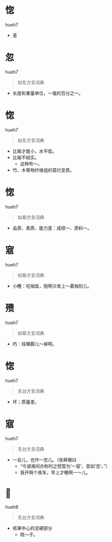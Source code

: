 # 惚
hueh7
- 差

# 忽
hueh7
> 如东方言词典
- 长度和重量单位，一毫的百分之一。

# 惚
hueh7
> 如东方言词典
- 比喻才能小，水平低。
- 比喻不结实。
  - 这种布～。
- 竹、木等物纤维组织腐烂变质。

# 惚
hueh7
> 如皋方言词典
- 品质、素质、能力差：成绩～、质料～。

# 寣
hueh7
> 如皋方言词典
- 小睡：吃咖饭，隑啊沙发上～着咖刻儿。

# 㱮
hueh7
> 如皋方言词典
- 朽：柱棵脚儿～掉啊。

# 惚
hueh7
> 东台方言词典
- 坏；质量差。

# 寣
hueh7
> 东台方言词典
- 一会儿，也作一忽儿。（张舜徽曰
  - “今湖湘间亦称时之短暂为‘一寣’，音如‘忽’。”）
  - 我开啊个夜车，早上才睡啊一～儿。

# 𣝗
hueh8
> 东台方言词典
- 核果中心的坚硬部分
  - 桃～子。
